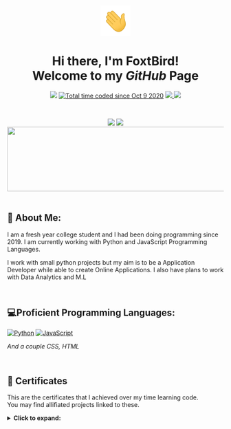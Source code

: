 
<div class="entry" align="center">
  <img src="https://github.com/Code-Blender-7/assets/blob/main/Code-Blender-7/waving_hand_sign_1024.gif?raw=true" width=70>
  <h1>Hi there, I'm FoxtBird!</br>Welcome to my <i>GitHub</i> Page</h1>
</div>

<div class="header-content" align=center>
  <img src="https://komarev.com/ghpvc/?username=Code-Blender-7&style=for-the-badge&color=blueviolet">
  <a href="https://wakatime.com/@Climax_"><img src="https://wakatime.com/badge/user/34b1e2ae-391a-48f8-9cf7-97c20295d7c6.svg?style=for-the-badge" alt="Total time coded since Oct 9 2020" /></a>
  <a href="https://www.twitter.com/@Black_2_white" target="_blank">
    <img src="https://img.shields.io/badge/Twitter-blue?style=for-the-badge&logo=twitter&logoColor=white"/>
  </a>
  <a href="https://www.instagram.com/_foxtbird_/" target="_blank">
    <img src="https://img.shields.io/badge/Instragram-purple?style=for-the-badge&logo=appveyor&logoColor=white"/></a>
</div>

<!-- STATS DETAILS SECTION --->

&nbsp;
<div align="center">
  <picture>
  <source 
    srcset="https://github-readme-stats.vercel.app/api?username=Code-Blender-7&show_icons=true&theme=radical&text_color=ffffff&border_color=800080&custom_title=GitHub+Stats"
    media="(prefers-color-scheme: dark)"
  />
  <source
    srcset="https://github-readme-stats.vercel.app/api?username=Code-Blender-7&show_icons=true&theme=swift&border_color=000000&custom_title=GitHub+Stats"
    media="(prefers-color-scheme: light), (prefers-color-scheme: no-preference)"
  />
  <img src="https://github-readme-stats.vercel.app/api?username=Code-Blender-7&show_icons=true&theme=swift&border_color=000000&custom_title=GitHub+Stats"/>
  </picture>

  <picture>
  <source 
    srcset="https://github-readme-stats.vercel.app/api/top-langs/?username=Code-Blender-7&layout=compact&theme=radical&text_color=ffffff&border_color=800080&custom_title=Most+Active+Languages"
    media="(prefers-color-scheme: dark)"
  />
  <source
    srcset="https://github-readme-stats.vercel.app/api/top-langs/?username=Code-Blender-7&layout=compact&theme=swift&border_color=000000&custom_title=Most+Active+Languages"
    media="(prefers-color-scheme: light), (prefers-color-scheme: no-preference)"
  />
  <img src="https://github-readme-stats.vercel.app/api/top-langs/?username=Code-Blender-7&layout=compact&theme=swift&border_color=000000&custom_title=Most+Active+Languages"  width=413/>
  </picture>

  <picture>
  <source 
    srcset="https://github-readme-stats.vercel.app/api/wakatime?username=Climax_&theme=radical&text_color=ffffff&layout=compact&border_color=800080"
    media="(prefers-color-scheme: dark)"
  />
  <source
    srcset="https://github-readme-stats.vercel.app/api/wakatime?username=Climax_&theme=swift&layout=compact&border_color=000000"
    media="(prefers-color-scheme: light), (prefers-color-scheme: no-preference)"
  />
  <img src="https://github-readme-stats.vercel.app/api/wakatime?username=Climax_&theme=swift&layout=compact&border_color=000000" width="600" height="150" />
  </picture>
</div>
&nbsp;


<!-- STATS DETAILS SECTION ABOVE--->


<div>
<h2><b>📄 About Me:</b></h2>
<p> I am a fresh year college student and I had been doing programming since 2019. I am currently working with Python and JavaScript Programming Languages. </p>
<p>I work with small python projects but my aim is to be a Application Developer while able to create Online Applications. I also have plans to work with Data Analytics and M.L</p>
</div>
&nbsp;


<div>
  <h2><b>💻Proficient Programming Languages:</b></h2>
  <a href="https://www.python.org/psf-landing/"><img src="https://img.shields.io/badge/Python-yellow?style=for-the-badge&logo=Python&logoColor=blue&logoWidth=20&link=https://www.python.org/psf-landing/" alt="Python" /></a>
  <a href="https://developer.mozilla.org/en-US/docs/Learn/Getting_started_with_the_web/JavaScript_basics"><img src="https://img.shields.io/badge/JavaScript-black?style=for-the-badge&logo=JavaScript&logoColor=Black&logoWidth=20&link=https://developer.mozilla.org/en-US/docs/Learn/Getting_started_with_the_web/JavaScript_basics" alt="JavaScript" /></a>
  <p><i>And a couple CSS, HTML</i></p>
</div>

&nbsp;
<div class="certificate">
  <h2><b>🌟 Certificates</b></h2>
  <p>This are the certificates that I achieved over my time learning code. </br>You may find allifiated projects linked to these.</p>
  <details>
    <summary>
      <b>Click to expand:</b>
    </summary>
  <div class="certificate-holder" align="center">
        &nbsp;
        <p><i>JavaScript Certificate. Thank you Jonas for being my instructor/teacher since the start of my javaScript adventure</p></i>
        <img src="https://github.com/Code-Blender-7/assets/blob/main/Code-Blender-7/certificates/Udemy%20Complete%20JavaScript%20Course%20Zero%20to%20Hero.jpg?raw=true" width="650""/>
  </div>
  </details>
</div>
